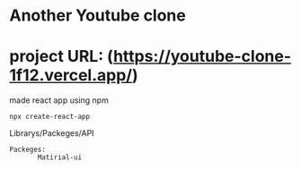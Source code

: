 # Another Youtube clone
# project URL: (https://youtube-clone-1f12.vercel.app/)

made react app using npm
```
npx create-react-app
```

Librarys/Packeges/API
```
Packeges:
       Matirial-ui
```
